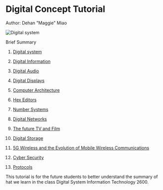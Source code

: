 # Digital Concept Tutorial
Author: Dehan "Maggie" Miao 


![Digital system](https://i.ytimg.com/vi/gnhNKITVVZ8/maxresdefault.jpg
)


Brief Summary
1. [Digital system](2)

2. [Digital Information](3)

3. [Digital Audio](4)

4. [Digital Displays](5)

5. [Computer Architecture](6)

6. [Hex Editors](7)

7. [Number Systems](8)

8. [Digital Networks](9)

9. [The future TV and Film](10)

10. [Digital Storage](11)

11. [5G Wireless and the Evolution of Mobile Wireless Communications](12)

12. [Cyber Security](13)

13. [Protocols](14)


This tutorial is for the future students to better understand the summary of hat we learn in the class Digital System Information Technology 2600.
